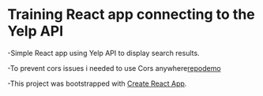 # Training React app connecting to the Yelp API

-Simple React app using Yelp API to display search results.

-To prevent cors issues i needed to use Cors anywhere[repo](https://github.com/Rob--W/cors-anywhere)[demo](https://cors-anywhere.herokuapp.com/corsdemo)

-This project was bootstrapped with [Create React App](https://github.com/facebook/create-react-app).


